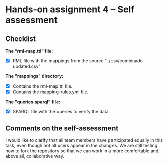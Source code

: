 # Hands-on assignment 4 – Self assessment

## Checklist

**The “rml-map.ttl” file:**

- [X] RML file with the mappings from the source "../csv/combinado-updated.csv"

**The "mappings" directory:**

- [X] Contains the rml-map.ttl file.
- [X] Contains the mapping-rules.yml file.

**The "queries.sparql" file:**

- [X] SPARQL file with the queries to verify the data.





## Comments on the self-assessment
I would like to clarify that all team members have participated equally in this task, even though not all users appear in the changes. We are still testing how to fork the repository so that we can work in a more comfortable and, above all, collaborative way.